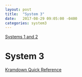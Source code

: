 ```yaml
---
layout: post
title:  "System 3"
date:   2017-08-29 09:05:00 -0400
categories: system3
---
```



[Systems 1 and 2]({https://en.wikipedia.org/wiki/Dual_process_theory})


System 3
========
[Kramdown Quick Reference]({https://kramdown.gettalong.org/quickref.html})